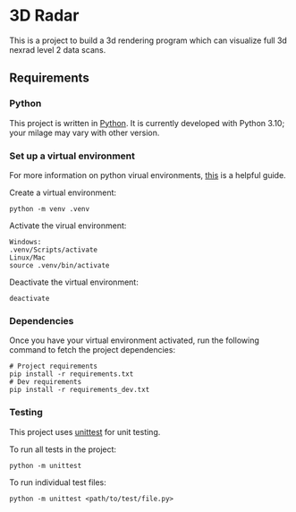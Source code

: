 # 3D Radar

This is a project to build a 3d rendering program which can visualize full 3d nexrad level 2 data scans.

## Requirements

### Python

This project is written in [Python](https://www.python.org/). It is currently developed with Python 3.10; your milage may vary with other version.

### Set up a virtual environment

For more information on python virual environments, [this](https://realpython.com/python-virtual-environments-a-primer/) is a helpful guide.

Create a virtual environment:
```
python -m venv .venv
```
Activate the virual environment:
```
Windows:
.venv/Scripts/activate
Linux/Mac
source .venv/bin/activate
```
Deactivate the virtual environment:
```
deactivate
```
### Dependencies

Once you have your virtual environment activated, run the following command to fetch the project dependencies:
```
# Project requirements
pip install -r requirements.txt
# Dev requirements
pip install -r requirements_dev.txt
```

### Testing

This project uses [unittest](https://docs.python.org/3/library/unittest.html) for unit testing.

To run all tests in the project:
```
python -m unittest
```

To run individual test files:
```
python -m unittest <path/to/test/file.py>
```